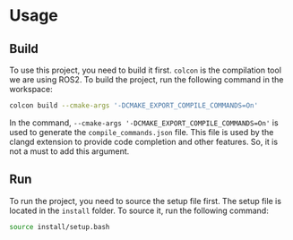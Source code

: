 # Usage

## Build

To use this project, you need to build it first.
`colcon` is the compilation tool we are using ROS2.
To build the project, run the following command in the workspace:

```bash
colcon build --cmake-args '-DCMAKE_EXPORT_COMPILE_COMMANDS=On'
```

In the command, `--cmake-args '-DCMAKE_EXPORT_COMPILE_COMMANDS=On'` is used to generate the `compile_commands.json` file.
This file is used by the clangd extension to provide code completion and other features.
So, it is not a must to add this argument.

## Run

To run the project, you need to source the setup file first.
The setup file is located in the `install` folder.
To source it, run the following command:

```bash
source install/setup.bash
```
